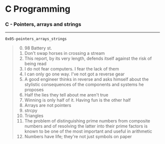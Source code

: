 # C Programming
### C - Pointers, arrays and strings
---
`0x05-pointers_arrays_strings`
> 0. 98 Battery st.
> 1. Don't swap horses in crossing a stream
> 2. This report, by its very length, defends itself against the risk of being read
> 3. I do not fear computers. I fear the lack of them
> 4. I can only go one way. I've not got a reverse gear
> 5. A good engineer thinks in reverse and asks himself about the stylistic consequences of the components and systems he proposes
> 6. Half the lies they tell about me aren't true
> 7. Winning is only half of it. Having fun is the other half
> 8. Arrays are not pointers
> 9. strcpy
> 10. Triangles
> 11. The problem of distinguishing prime numbers from composite numbers and of resolving the latter into their prime factors is known to be one of the most important and useful in arithmetic
> 12. Numbers have life; they're not just symbols on paper
